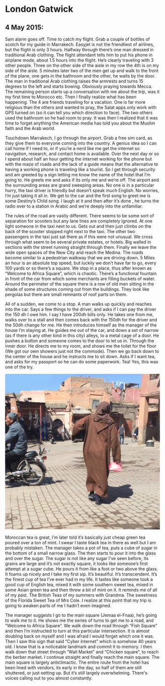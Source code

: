 # London Gatwick 

## 4 May 2015: 

5am alarm goes off.  Time to catch my flight.  Grab a couple of bottles of scotch for my guide in Marrakech. Easyjet is not the friendliest of airlines, but the flight is only 3 hours.   Halfway through there’s one man dressed in traditional Arab clothing.   The flight attendant tells him to put his phone in airplane mode, about 1.5 hours into the flight. He’s clearly traveling with 3 other people.  Three on the other side of the aisle in my row the 4th is on my side of the aisle.  5 minutes later two of the men get up and walk to the front of the plane, one gets in the bathroom and the other, he waits by the door.  The man in traditional Arab clothing raises the armrests and turns 15 degrees to the left and starts bowing.  Obviously praying towards Mecca.  The remaining person starts up a conversation with me about the trip, was it my first time to Morocco etc.  Then I finally realize what has been happening.  The 4 are friends traveling for a vacation.  One is far more religious than the others and wanted to pray, the Salat apps only work with GPS turned on (so it can tell you which direction to face).  The two others used the bathroom so he had room to pray.  It was then I realized that it was time to forget anything the American media has told you about the Muslim faith and the Arab world.

Touchdown Marrakech, I go through the airport.  Grab a free sim card, as they give them to everyone coming into the country.  A genius idea so I can call home if I need to, or if you’re a nerd like me get the internet so navigation, research, and contact home is available.  Over the next day or so I spend about half an hour getting the internet working for the phone but with the maze of roads and the lack of a guide means that the alternative to having a working phone is traveling like a tourist.  So I get through security and am greeted by a sign letting me know the name of the hotel that I’m going to.  He greets me and asks if its only me and we’re off.   The airport and the surrounding areas are grand sweeping areas.   No one is in a particular hurry, the taxi driver is friendly but doesn’t speak much English. No worries, I’m just taking it all in.  We get to the car and the first song to greet me is some Destiny’s Child song.  I laugh at it and then after it’s done , he turns the radio over to a station in Arabic and we’re deeply into the unfamiliar.  

The rules of the road are vastly different.  There seems to be some sort of separation for scooters but any lane lines are completely ignored.  At one light someone in the taxi next to us.  Gets out and then just climbs on the back of the scooter stopped right next to the taxi.  The other two passengers in the taxi just sat there as if this were not unusual.  We cross through what seem to be several private estates, or hotels.  Big walled in sections with the street running straight through them.   Finally we leave the wide open spaces of the New City and reach the Medina.   The roads become similar to a pedestrian walkway that we are driving down. 5 Miles an hour is an absolute top speed, but luckily we don’t have far to go, every 100 yards or so there’s a square.  We stop in a place, thus after known as “Welcome to Africa Square”, which is chaotic.  There’s a functional fountain in front of the car from which some merchants are filling buckets of water.  Around the perimeter of the square there is a row of old men sitting in the shade of some structures coming out from the buildings.  They look like pergolas but there are small remnants of roof parts on them.  

All of a sudden, we come to a stop.  A man walks up quickly and reaches into the car.  Says a few things to the driver, and asks if I can pay the driver the 150 dh I owe him.  I say I have 200dh bills only.  He takes one from me, walks over to a stall and then comes back with the 150dh for the driver and the 50dh change for me.  He then introduces himself as the manager of the house I’m staying at.   He guides me out of the car, and down a set of narrow (as if there is any other kind in this city) alleys, to a metal cage of a door.  He pushes a button and someone comes to the door to let us in.   Through the inner door.  He directs me to my room, and shows me the toilet for the floor (We got our own showers just not the commode).  Then we go back down to the center of the house and he instructs me to sit down.  Asks if I want tea, and asks for my passport so he can do some paperwork.  Tea! Yes, this was one of the try.  

![Welcome To Africa Square](images/2015_05_07_10_47_14.jpg)

Moroccan tea is great, I’m later told it’s basically just cheap green tea poured over a ton of mint. I swear I taste black tea in there as well but I am probably mistaken.  The manager takes a pot of tea, puts a cube of sugar in the bottom of a small narrow glass.  The then starts to pour it into the glass and over the sugar.  The sugar is not like any sugar I’ve seen before, its grains are large and it’s not exactly square, it looks like someone’s first attempt at a sugar cube.  He pours it from like a foot or two above the glass. It foams up nicely and I take my first sip.  It’s beautiful. It’s transcendent.  It’s the finest cup of tea I’ve ever had in my life.  It tastes like someone took a good cup of English tea, mixed it with some southern sweet tea, mixed in some Asian green tea and then threw a bit of mint on it.   It reminds me of all of my past.   The British Teas of my summers with Grandma.  The sweetness of the Florida Sweet Tea of Mrs Cole.   I realize at this point that my trip is going to awaken parts of me I hadn’t even imagined.   

The manager suggests I go to the main square (Jemaa el-Fnaa),  he’s going to walk me to it.   He shows me the series of turns to get me to a road, and “Welcome to Africa Square”.  We walk down the road through “Fish Square” and then I’m instructed to turn at this particular intersection.  It is almost doubling back on myself and I was afraid I would forget which one it was.  Then I saw this sign that said “Cyber Internet” which is somehow 40 years old.  I know that is a noticeable landmark and commit it to memory.  I then walk down that street through “Wall Market” and “Chicken square”, to reach the berber market.  I continue straight and finally reach the main square. The main square is largely anticlimactic.  The entire route from the hotel has been lined with vendors, its early in the day, so half of them are still shuttered, or just setting up.    But it’s still largely overwhelming.   There's voices calling out to you almost constantly.  

